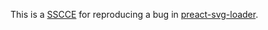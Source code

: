 This is a [SSCCE](http://sscce.org/) for reproducing a bug in [preact-svg-loader](https://github.com/VuexLtd/preact-svg-loader).